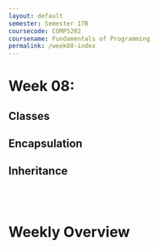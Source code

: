 ```yaml
---
layout: default
semester: Semester 17B
coursecode: COMP5202
coursename: Fundamentals of Programming
permalink: /week08-index
---
```


# Week 08:

## Classes
## Encapsulation
## Inheritance

<br><br>

# Weekly Overview